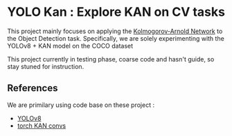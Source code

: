 # YOLO Kan : Explore KAN on CV tasks

This project mainly focuses on applying the [Kolmogorov-Arnold Network](https://arxiv.org/pdf/2404.19756) to the Object Detection task. Specifically, we are solely experimenting with the YOLOv8 + KAN model on the COCO dataset

This project currently in testing phase, coarse code and hasn't guide, so stay stuned for instruction.


## References
We are primilary using code base on these project :

- [YOLOv8](https://github.com/jahongir7174/YOLOv8-pt)
- [torch KAN convs](https://github.com/IvanDrokin/torch-conv-kan)
